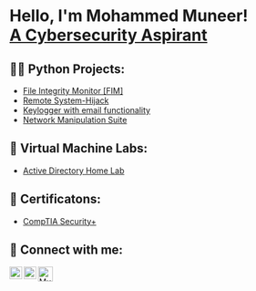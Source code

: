 <h1>Hello, I'm Mohammed Muneer! <br/><a href="https://www.linkedin.com/in/Muneer44/">A Cybersecurity Aspirant</a></h1>

<h2>👨‍💻 Python Projects:</h2>

  - [File Integrity Monitor [FIM]](https://github.com/Muneer44/File-Integrity-Monitor)
  - [Remote System-Hijack](https://github.com/Muneer44/Remote-System-Hijack)
  - [Keylogger with email functionality](https://github.com/Muneer44/Python-Keylogger)
  - [Network Manipulation Suite](https://github.com/Muneer44/Network-Manipulation-Suite)
  

<h2>🧪 Virtual Machine Labs:</h2>

- [Active Directory Home Lab](https://github.com/Muneer44/Active-Directory-Home-Lab)


<h2>📰 Certificatons:</h2>

  - [CompTIA Security+](https://www.credly.com/badges/ca39a87d-e254-40ac-8058-d2efea0ae7e9)


<h2> 🤳 Connect with me:</h2>

[<img align="left" alt="Muneer44 | LinkedIn" width="22px" src="https://uxwing.com/wp-content/themes/uxwing/download/brands-and-social-media/linkedin-app-icon.svg" />][linkedin]
[<img align="left" alt="Muneer44 | Instagram" width="22px" src="https://uxwing.com/wp-content/themes/uxwing/download/brands-and-social-media/ig-instagram-icon.svg" />][instagram]
[<img align="left" alt="Muneer44 | Instagram" width="26px" src="https://uxwing.com/wp-content/themes/uxwing/download/brands-and-social-media/gmail-icon.svg" />][Gmail]


[instagram]: https://www.instagram.com/muneer_.44
[linkedin]: https://linkedin.com/in/Muneer44
[Gmail]: https://mail.google.com/mail/u/0/?fs=1&to=m.munr44@gmail.com&tf=cm
